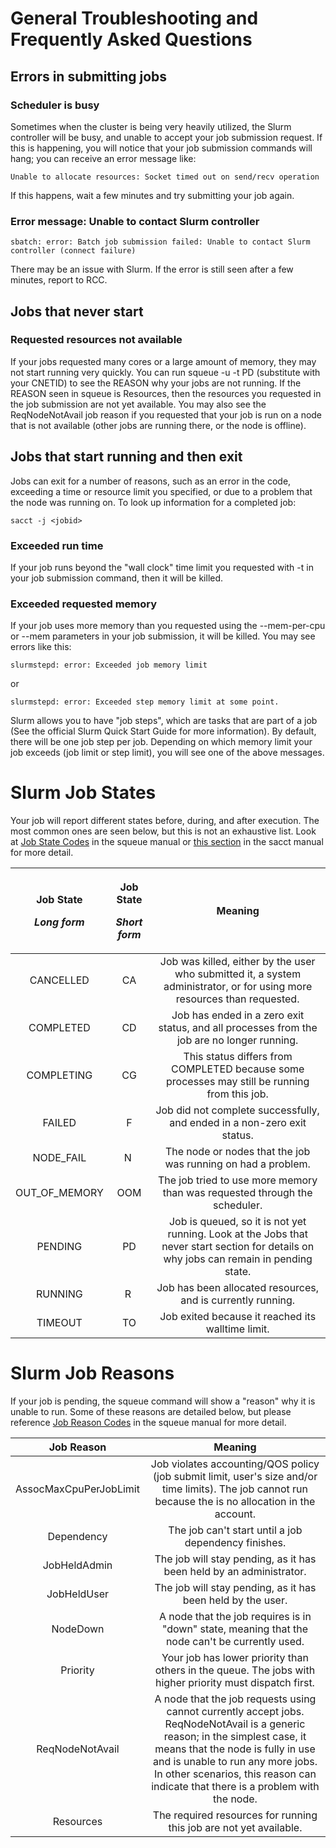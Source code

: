 # General Troubleshooting and Frequently Asked Questions

## Errors in submitting jobs

### Scheduler is busy 

Sometimes when the cluster is being very heavily utilized, the Slurm controller will be busy, and unable to accept your job submission request. If this is happening, you will notice that your job submission commands will hang; you can receive an error message like:

    Unable to allocate resources: Socket timed out on send/recv operation

If this happens, wait a few minutes and try submitting your job again. 

### Error message: Unable to contact Slurm controller


    sbatch: error: Batch job submission failed: Unable to contact Slurm controller (connect failure)

There may be an issue with Slurm. If the error is still seen after a few minutes, report to RCC.

## Jobs that never start

### Requested resources not available
If your jobs requested many cores or a large amount of memory, they may not start running very quickly. You can run squeue -u <userid> -t PD (substitute <userid> with your CNETID) to see the REASON why your jobs are not running. If the REASON seen in squeue is Resources, then the resources you requested in the job submission are not yet available. You may also see the ReqNodeNotAvail job reason if you requested that your job is run on a node that is not available (other jobs are running there, or the node is offline). 

## Jobs that start running and then exit

Jobs can exit for a number of reasons, such as an error in the code, exceeding a time or resource limit you specified, or due to a problem that the node was running on. 
To look up information for a completed job:

    sacct -j <jobid>


### Exceeded run time
If your job runs beyond the "wall clock" time limit you requested with -t in your job submission command, then it will be killed. 

### Exceeded requested memory
If your job uses more memory than you requested using the --mem-per-cpu or --mem parameters in your job submission, it will be killed. You may see errors like this:

    slurmstepd: error: Exceeded job memory limit

or 

    slurmstepd: error: Exceeded step memory limit at some point.

Slurm allows you to have "job steps", which are tasks that are part of a job (See the official Slurm Quick Start Guide for more information). By default, there will be one job step per job. Depending on which memory limit your job exceeds (job limit or step limit), you will see one of the above messages.

# **Slurm Job States**
Your job will report different states before, during, and after execution. The most common ones are seen below, but this is not an exhaustive list. Look at [Job State Codes](https://slurm.schedmd.com/squeue.html#lbAG) in the squeue manual or [this section](https://slurm.schedmd.com/sacct.html#lbAG) in the sacct manual for more detail.

|<p>**Job State**</p><p>***Long form***</p>|<p>**Job State**</p><p>***Short form***</p>|**Meaning**|
| :-: | :-: | :-: |
|CANCELLED|CA|Job was killed, either by the user who submitted it, a system administrator, or for using more resources than requested.|
|COMPLETED|CD|Job has ended in a zero exit status, and all processes from the job are no longer running.|
|COMPLETING|CG|This status differs from COMPLETED because some processes may still be running from this job.|
|FAILED|F|Job did not complete successfully, and ended in a non-zero exit status.|
|NODE\_FAIL|N |The node or nodes that the job was running on had a problem.|
|OUT\_OF\_MEMORY|OOM|The job tried to use more memory than was requested through the scheduler.|
|PENDING|PD|Job is queued, so it is not yet running. Look at the Jobs that never start section for details on why jobs can remain in pending state.|
|RUNNING|R |Job has been allocated resources, and is currently running.|
|TIMEOUT|TO|Job exited because it reached its walltime limit.|
# **Slurm Job Reasons**
If your job is pending, the squeue command will show a "reason" why it is unable to run. Some of these reasons are detailed below, but please reference [Job Reason Codes](https://slurm.schedmd.com/squeue.html#lbAG) in the squeue manual for more detail. 

|**Job Reason**|**Meaning**|
| :-: | :-: |
|AssocMaxCpuPerJobLimit|Job violates accounting/QOS policy (job submit limit, user's size and/or time limits). The job cannot run because the is no allocation in the account.|
|Dependency|The job can't start until a job dependency finishes.|
|JobHeldAdmin |The job will stay pending, as it has been held by an administrator.|
|JobHeldUser|The job will stay pending, as it has been held by the user.|
|NodeDown|A node that the job requires is in "down" state, meaning that the node can't be currently used.|
|Priority|Your job has lower priority than others in the queue. The jobs with higher priority must dispatch first.|
|ReqNodeNotAvail|A node that the job requests using cannot currently accept jobs. ReqNodeNotAvail is a generic reason; in the simplest case, it means that the node is fully in use and is unable to run any more jobs. In other scenarios, this reason can indicate that there is a problem with the node.|
|Resources|The required resources for running this job are not yet available.|

